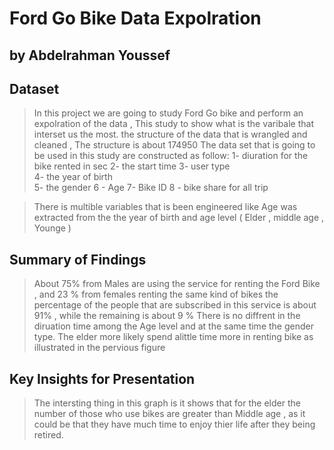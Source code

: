 # Ford Go Bike Data Expolration
## by Abdelrahman Youssef


## Dataset

> In this project we are going to study Ford Go bike and perform an expolration of the data , This study to show what is the varibale that interset us the most.
the structure of the data that is wrangled and cleaned , The structure is about 174950
The data set that is going to be used in this study are constructed as follow: 
1- diuration for the bike rented in sec 
2- the start time 
3- user type  
4- the year of birth  
5- the gender
6 - Age 
7- Bike ID 
8 - bike share for all trip 

>There is multible variables that is been engineered like Age was extracted from the the year of birth and 
>age level ( Elder , middle age , Younge ) 

## Summary of Findings

> About 75% from Males are using the service for renting the Ford Bike , and 23 % from females renting the same kind of  bikes 
> the percentage of the people that are subscribed in this service is about 91% , while the remaining is about 9 % 
>There is no diffrent in the diruation time among the Age level and at the same time the gender type.
>The elder more likely spend alittle time more in renting bike as illustrated in the pervious figure 

## Key Insights for Presentation

> The intersting thing in this graph is it shows that for the elder the number of those who use bikes are greater than Middle age , as it could be that they have much time to enjoy thier life after they being retired.